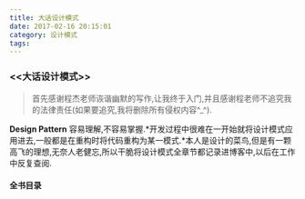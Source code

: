 ```yaml
---
title: 大话设计模式
date: 2017-02-16 20:15:01
category: 设计模式
tags: 
---
```


### <<大话设计模式>>
> 首先感谢程杰老师诙谐幽默的写作,让我终于入门,并且感谢程老师不追究我的法律责任(如果要追究,我将删除所有侵权内容^_^).

**Design Pattern** 容易理解,不容易掌握.*开发过程中很难在一开始就将设计模式应用进去,一般都是在重构时将代码重构为某一模式.*本人是设计的菜鸟,但是有一颗高飞的理想,无奈人老健忘,所以干脆将设计模式全章节都记录进博客中,以后在工作中反复查阅.

#### 全书目录

